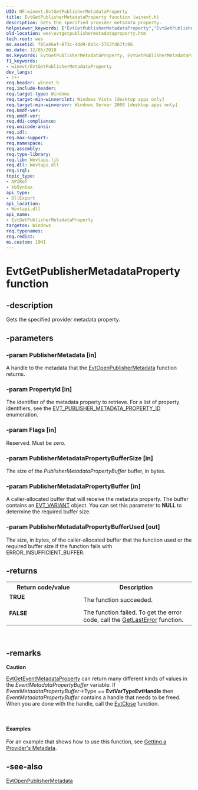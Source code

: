 ```yaml
---
UID: NF:winevt.EvtGetPublisherMetadataProperty
title: EvtGetPublisherMetadataProperty function (winevt.h)
description: Gets the specified provider metadata property.helpviewer_keywords: ["EvtGetPublisherMetadataProperty","EvtGetPublisherMetadataProperty function [EventLog]","wes.evtgetpublishermetadataproperty","winevt/EvtGetPublisherMetadataProperty"]
old-location: wes\evtgetpublishermetadataproperty.htm
tech.root: wes
ms.assetid: f85a46ef-873c-4dd9-8b5c-3763fd67fc06
ms.date: 12/05/2018
ms.keywords: EvtGetPublisherMetadataProperty, EvtGetPublisherMetadataProperty function [EventLog], wes.evtgetpublishermetadataproperty, winevt/EvtGetPublisherMetadataProperty
f1_keywords:
- winevt/EvtGetPublisherMetadataProperty
dev_langs:
- c++
req.header: winevt.h
req.include-header: 
req.target-type: Windows
req.target-min-winverclnt: Windows Vista [desktop apps only]
req.target-min-winversvr: Windows Server 2008 [desktop apps only]
req.kmdf-ver: 
req.umdf-ver: 
req.ddi-compliance: 
req.unicode-ansi: 
req.idl: 
req.max-support: 
req.namespace: 
req.assembly: 
req.type-library: 
req.lib: Wevtapi.lib
req.dll: Wevtapi.dll
req.irql: 
topic_type:
- APIRef
- kbSyntax
api_type:
- DllExport
api_location:
- Wevtapi.dll
api_name:
- EvtGetPublisherMetadataProperty
targetos: Windows
req.typenames: 
req.redist: 
ms.custom: 19H1
---
```


# EvtGetPublisherMetadataProperty function


## -description


Gets the specified provider metadata property.


## -parameters




### -param PublisherMetadata [in]

A handle to the metadata that the  <a href="https://docs.microsoft.com/windows/desktop/api/winevt/nf-winevt-evtopenpublishermetadata">EvtOpenPublisherMetadata</a> function returns.


### -param PropertyId [in]

The identifier of the metadata property to retrieve. For a list of property identifiers, see the <a href="https://docs.microsoft.com/windows/desktop/api/winevt/ne-winevt-evt_publisher_metadata_property_id">EVT_PUBLISHER_METADATA_PROPERTY_ID</a> enumeration.


### -param Flags [in]

Reserved. Must be zero.


### -param PublisherMetadataPropertyBufferSize [in]

The size of the <i>PublisherMetadataPropertyBuffer</i> buffer, in bytes.


### -param PublisherMetadataPropertyBuffer [in]

A caller-allocated buffer that will receive the metadata property. The buffer contains an <a href="https://docs.microsoft.com/windows/desktop/api/winevt/ns-winevt-evt_variant">EVT_VARIANT</a> object. You can set this parameter to <b>NULL</b> to determine the required buffer size.


### -param PublisherMetadataPropertyBufferUsed [out]

The size, in bytes, of the caller-allocated buffer that the function used or the required buffer size if the function fails with ERROR_INSUFFICIENT_BUFFER.


## -returns



<table>
<tr>
<th>Return code/value</th>
<th>Description</th>
</tr>
<tr>
<td width="40%">
<dl>
<dt><b>TRUE</b></dt>
<dt></dt>
</dl>
</td>
<td width="60%">
The function succeeded.

</td>
</tr>
<tr>
<td width="40%">
<dl>
<dt><b>FALSE</b></dt>
<dt></dt>
</dl>
</td>
<td width="60%">
The function failed. To get the error code, call the <a href="https://docs.microsoft.com/windows/desktop/api/errhandlingapi/nf-errhandlingapi-getlasterror">GetLastError</a> function.

</td>
</tr>
</table>
 




## -remarks



<div class="alert"><b>Caution</b>  <p class="note">
<a href="https://docs.microsoft.com/windows/desktop/api/winevt/nf-winevt-evtgeteventmetadataproperty">EvtGetEventMetadataProperty</a> can return many different kinds of values in the <i>EventMetadataPropertyBuffer</i> variable. If <i>EventMetadataPropertyBuffer</i>-&gt;Type == <b>EvtVarTypeEvtHandle</b> then <i>EventMetadataPropertyBuffer</i> contains a handle that needs to be freed. When you are done with the handle, call the <a href="https://docs.microsoft.com/windows/desktop/api/winevt/nf-winevt-evtclose">EvtClose</a> function. 

</div>
<div> </div>

#### Examples

For an example that shows how to use this function, see <a href="https://docs.microsoft.com/windows/desktop/WES/getting-a-provider-s-metadata-">Getting a Provider's Metadata</a>.

<div class="code"></div>



## -see-also




<a href="https://docs.microsoft.com/windows/desktop/api/winevt/nf-winevt-evtopenpublishermetadata">EvtOpenPublisherMetadata</a>
 

 

